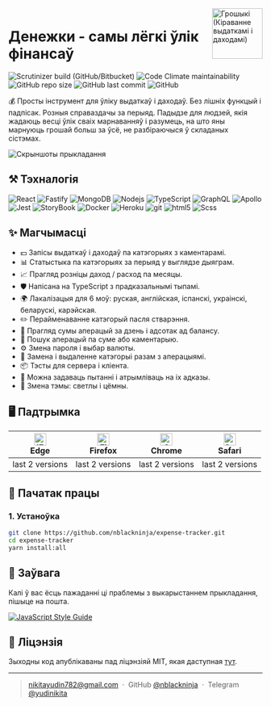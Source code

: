 <img align='right' src="https://user-images.githubusercontent.com/36636599/145850897-c920d271-caac-43d3-8fda-a9d0268df0db.png" width="100" height='100' alt='Грошыкі (Кіраванне выдаткамі і даходамі)'>

# Денежки - самы лёгкі ўлік фінансаў

<p>
  <img alt="Scrutinizer build (GitHub/Bitbucket)" src="https://img.shields.io/scrutinizer/build/g/nblackninja/expense-tracker">
  <img alt="Code Climate maintainability" src="https://img.shields.io/codeclimate/maintainability-percentage/nblackninja/expense-tracker">
  <img alt="GitHub repo size" src="https://img.shields.io/github/repo-size/nblackninja/expense-tracker">
  <img alt="GitHub last commit" src="https://img.shields.io/github/last-commit/nblackninja/expense-tracker">
  <img alt="GitHub" src="https://img.shields.io/github/license/nblackninja/expense-tracker">
</p>

💰 Просты інструмент для ўліку выдаткаў і даходаў. Без лішніх функцый і падпісак. Розныя справаздачы за перыяд.
Падыдзе для людзей, якія жадаюць весці ўлік сваіх марнаванняў і разумець, на што яны марнуюць грошай больш за ўсё, не разбіраючыся ў
складаных сістэмах.

![Скрыншоты прыкладання](https://user-images.githubusercontent.com/36636599/145864310-35100d93-415c-45a4-b8f9-32595e1bf4c2.png)

## ️⚒️ Тэхналогія

<p>
  <img alt="React" src="https://img.shields.io/badge/-React-20232A?style=flat&logo=react&logoColor=white" />
  <img alt="Fastify" src="https://img.shields.io/badge/-Fastify-404D59?style=flat&logo=fastify&logoColor=white" />
  <img alt="MongoDB" src="https://img.shields.io/badge/-MongoDB-13aa52?style=flat&logo=mongodb&logoColor=white" />
  <img alt="Nodejs" src="https://img.shields.io/badge/-Nodejs-43853d?style=flat&logo=Node.js&logoColor=white" />
  <img alt="TypeScript" src="https://img.shields.io/badge/-TypeScript-007ACC?style=flat&logo=typescript&logoColor=white" />
  <img alt="GraphQL" src="https://img.shields.io/badge/-GraphQL-E10098?style=flat&logo=graphql&logoColor=white" />
  <img alt="Apollo" src="https://img.shields.io/badge/-Apollo-311C87?style=flat&logo=apollo-graphql&logoColor=white" />
  <img alt="Jest" src="https://img.shields.io/badge/-Jest-14C531?style=flat&logo=jest&logoColor=white" />
  <img alt="StoryBook" src="https://img.shields.io/badge/-Storybook-FE4284?style=flat&logo=storybook&logoColor=white" />
  <img alt="Docker" src="https://img.shields.io/badge/-Docker-022964?style=flat&logo=docker&logoColor=white" />
  <img alt="Heroku" src="https://img.shields.io/badge/-Heroku-430098?style=flat&logo=heroku&logoColor=white" />
  <img alt="git" src="https://img.shields.io/badge/-Git-F05032?style=flat&logo=git&logoColor=white" /> 
  <img alt="html5" src="https://img.shields.io/badge/-HTML5-E34F26?style=flat&logo=html5&logoColor=white" />
  <img alt="Scss" src="https://img.shields.io/badge/-SCSS-CC6699?style=flat&logo=sass&logoColor=white" /> 
</p>

## ✨ Магчымасці

- 💵 Запісы выдаткаў і даходаў па катэгорыях з каментарамі.
- 📊 Статыстыка па катэгорыях за перыяд у выглядзе дыяграм.
- 📈 Прагляд розніцы даход / расход па месяцы.
- 🛡 Напісана на TypeScript з прадказальнымі тыпамі.
- 🌍 Лакалізацыя для 6 моў: руская, англійская, іспанскі, украінскі, беларускі, карэйская.
- ✏️ Перайменаванне катэгорый пасля стварэння.
- 🌈 Прагляд сумы аперацый за дзень і адсотак ад балансу.
- 🔎 Пошук аперацый па суме або каментарыю.
- ⚙️ Змена пароля і выбар валюты.
- 🌈 Замена і выдаленне катэгорыі разам з аперацыямі.
- 📦 Тэсты для сервера і кліента.
- 📝 Можна задаваць пытанні і атрымліваць на іх адказы.
- 🎨 Змена тэмы: светлы і цёмны.

## 🖥 Падтрымка

| [<img src="https://raw.githubusercontent.com/alrra/browser-logos/master/src/edge/edge_48x48.png" alt="IE / Edge" width="24px" height="24px" />](http://godban.github.io/browsers-support-badges/)<br>Edge | [<img src="https://raw.githubusercontent.com/alrra/browser-logos/master/src/firefox/firefox_48x48.png" alt="Firefox" width="24px" height="24px" />](http://godban.github.io/browsers-support-badges/)<br>Firefox | [<img src="https://raw.githubusercontent.com/alrra/browser-logos/master/src/chrome/chrome_48x48.png" alt="Chrome" width="24px" height="24px" />](http://godban.github.io/browsers-support-badges/)<br>Chrome | [<img src="https://raw.githubusercontent.com/alrra/browser-logos/master/src/safari/safari_48x48.png" alt="Safari" width="24px" height="24px" />](http://godban.github.io/browsers-support-badges/)<br>Safari |
| --- | --- | --- | --- |
| last 2 versions | last 2 versions | last 2 versions | last 2 versions |

## 📝 Пачатак працы

### 1. Устаноўка

```bash
git clone https://github.com/nblackninja/expense-tracker.git
cd expense-tracker
yarn install:all
```

## 💬 Заўвага

Калі ў вас ёсць пажаданні ці праблемы з выкарыстаннем прыкладання, пішыце на
пошта.

[![JavaScript Style Guide](https://cdn.rawgit.com/standard/standard/master/badge.svg)](https://github.com/standard/standard)

## 🔐 Ліцэнзія

Зыходны код апублікаваны пад ліцэнзіяй MIT, якая даступная [тут](LICENSE).

---

> nikitayudin782@gmail.com &nbsp;&middot;&nbsp;
> GitHub [@nblackninja](https://github.com/с) &nbsp;&middot;&nbsp;
> Telegram [@yudinikita](https://t.me/yudinikita)
